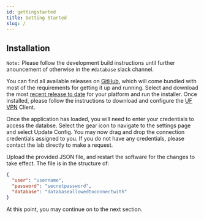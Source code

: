 ```yaml
---
id: gettingstarted
title: Getting Started
slug: /
---
```


## Installation

`Note:` Please follow the development build instructions until further anouncement of otherwise in the `#database` slack channel.

You can find all available releases on [GitHub](https://github.com/FLMNH-MGCL/spesql/releases), which will come bundled with most of the requirements for getting it up and running. Select and download the most [recent release to date](https://github.com/FLMNH-MGCL/spesql/releases) for your platform and run the installer. Once installed, please follow the instructions to download and configure the [UF VPN](https://net-services.ufl.edu/provided-services/vpn/clients/) Client.

Once the application has loaded, you will need to enter your credentials to access the databse. Select the gear icon to navigate to the settings page and select Update Config. You may now drag and drop the connection credentials assigned to you. If you do not have any credentials, please contact the lab directly to make a request.

Upload the provided JSON file, and restart the software for the changes to take effect. The file is in the structure of:

```json
{
  "user": "username",
  "password": "secretpassword",
  "database": "databaseallowedtoconnectwith"
}
```

At this point, you may continue on to the next section.
